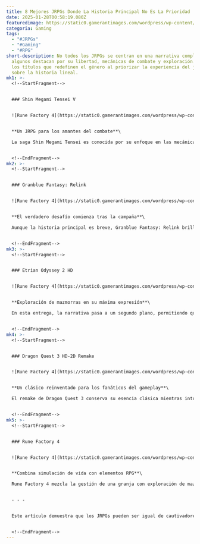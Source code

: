 ```yaml
---
title: 8 Mejores JRPGs Donde La Historia Principal No Es La Prioridad
date: 2025-01-28T00:58:19.080Z
featuredimage: https://static0.gamerantimages.com/wordpress/wp-content/uploads/2025/01/8-best-jrpgs-where-the-main-story-is-not-the-priority.jpg?q=70&fit=crop&w=1140&h=&dpr=1
categoria: Gaming
tags:
  - "#JRPGs"
  - "#Gaming"
  - "#RPG"
short-description: No todos los JRPGs se centran en una narrativa compleja;
  algunos destacan por su libertad, mecánicas de combate y exploración. Descubre
  los títulos que redefinen el género al priorizar la experiencia del jugador
  sobre la historia lineal.
mk1: >-
  <!--StartFragment-->


  ### Shin Megami Tensei V


  ![Rune Factory 4](https://static0.gamerantimages.com/wordpress/wp-content/uploads/2024/08/shin-megami-tensei-5_-vengeance-alignment-1.jpg?q=49&fit=crop&w=750&h=422&dpr=2 "Rune Factory 4")


  **Un JRPG para los amantes del combate**\

  La saga Shin Megami Tensei es conocida por su enfoque en las mecánicas de combate, y la quinta entrega eleva esta característica a un nuevo nivel. Aunque su historia es sencilla, el juego destaca por su exploración y la captura de demonios, que permiten personalizar al equipo. Los jugadores pasarán horas en misiones secundarias y áreas abiertas, explorando el fascinante mundo del juego.


  <!--EndFragment-->
mk2: >-
  <!--StartFragment-->


  ### Granblue Fantasy: Relink


  ![Rune Factory 4](https://static0.gamerantimages.com/wordpress/wp-content/uploads/2024/03/20240304142302_1.jpg?q=49&fit=crop&w=750&h=422&dpr=2 "Rune Factory 4")


  **El verdadero desafío comienza tras la campaña**\

  Aunque la historia principal es breve, Granblue Fantasy: Relink brilla con su contenido post-campaña. Los jugadores pueden disfrutar de misiones desafiantes, mejoras de personajes y mecánicas avanzadas de combate. Este enfoque convierte al juego en una experiencia inmersiva donde la personalización y el progreso continuo son clave.


  <!--EndFragment-->
mk3: >-
  <!--StartFragment-->


  ### Etrian Odyssey 2 HD


  ![Rune Factory 4](https://static0.gamerantimages.com/wordpress/wp-content/uploads/wm/2024/11/etrian-odyssey-2-hd-scene-featuring-an-ancient-autumn-themed-entrance-with-trees-and-stone-arches.jpg?q=49&fit=crop&w=750&h=422&dpr=2 "Rune Factory 4")


  **Exploración de mazmorras en su máxima expresión**\

  En esta entrega, la narrativa pasa a un segundo plano, permitiendo que los jugadores se centren en la exploración de laberintos y la personalización de personajes. Con un diseño de mazmorras complejo y clases diversas, Etrian Odyssey 2 ofrece una experiencia desafiante y satisfactoria para los fanáticos de los dungeon crawlers.


  <!--EndFragment-->
mk4: >-
  <!--StartFragment-->


  ### Dragon Quest 3 HD-2D Remake


  ![Rune Factory 4](https://static0.gamerantimages.com/wordpress/wp-content/uploads/2024/11/dragon-quest-iii-hd-2d-remake_20241121225248.jpg?q=49&fit=crop&w=750&h=422&dpr=2 "Rune Factory 4")


  **Un clásico reinventado para los fanáticos del gameplay**\

  El remake de Dragon Quest 3 conserva su esencia clásica mientras introduce un espectacular estilo visual HD-2D. Este juego permite a los jugadores crear equipos únicos con un sistema de trabajos diverso, priorizando la libertad y la estrategia sobre una narrativa lineal.


  <!--EndFragment-->
mk5: >-
  <!--StartFragment-->


  ### Rune Factory 4


  ![Rune Factory 4](https://static0.gamerantimages.com/wordpress/wp-content/uploads/2025/01/combat-scene-against-a-menacing-apple-tree-monster-in-rune-factory-4.jpg?q=49&fit=crop&w=750&h=422&dpr=2 "Rune Factory 4")


  **Combina simulación de vida con elementos RPG**\

  Rune Factory 4 mezcla la gestión de una granja con exploración de mazmorras y combate. La construcción de relaciones con NPCs y las misiones secundarias son mucho más interesantes que la historia principal, ofreciendo una experiencia diversa y entretenida.


  - - -


  Este artículo demuestra que los JRPGs pueden ser igual de cautivadores al priorizar mecánicas y exploración sobre una narrativa lineal. ¡Perfecto para jugadores que buscan libertad y personalización!


  <!--EndFragment-->
---
```

